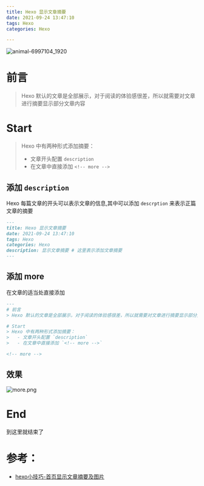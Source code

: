 ```yaml
---
title: Hexo 显示文章摘要
date: 2021-09-24 13:47:10
tags: Hexo
categories: Hexo

---
```

<meta name="referrer" content="no-referrer"/>

![animal-6997104_1920](https://gitee.com/lingzhexi/blogImage/raw/master/img/2022/03/202203021714215.jpg)

<!-- more -->

# 前言

> Hexo 默认的文章是全部展示，对于阅读的体验感很差，所以就需要对文章进行摘要显示部分文章内容

# Start
> Hexo 中有两种形式添加摘要：
>   - 文章开头配置 `description`  
>   - 在文章中直接添加 `<!-- more -->`

## 添加 `description`      
Hexo 每篇文章的开头可以表示文章的信息,其中可以添加 `descrption` 来表示正篇文章的摘要 
```markdown
---
title: Hexo 显示文章摘要
date: 2021-09-24 13:47:10
tags: Hexo
categories: Hexo
description: 显示文章摘要 # 这里表示添加文章摘要
---
```
## 添加 more
在文章的适当处直接添加
```markdown
---
# 前言
> Hexo 默认的文章是全部展示，对于阅读的体验感很差，所以就需要对文章进行摘要显示部分文章内容

# Start
> Hexo 中有两种形式添加摘要：
>   - 文章开头配置 `description`  
>   - 在文章中直接添加 `<!-- more -->`

<!-- more -->
```
## 效果
![more.png](https://gitee.com/lingzhexi/blogImage/raw/master/2021/09/24/202109241407073.png)

# End
到这里就结束了

# 参考：
- [hexo小技巧-首页显示文章摘要及图片](https://ryderchan.github.io/2017/01/26/hexo%E5%B0%8F%E6%8A%80%E5%B7%A7-%E9%A6%96%E9%A1%B5%E6%98%BE%E7%A4%BA%E6%96%87%E7%AB%A0%E6%91%98%E8%A6%81%E5%8F%8A%E5%9B%BE%E7%89%87/)
